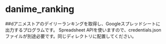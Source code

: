 # danime_ranking

##dアニメストアのデイリーランキングを取得し、Googleスプレッドシートに出力するプログラムです。
Spreadsheet APIを使いますので、credentials.jsonファイルが別途必要です。同じディレクトリに配置してください。
